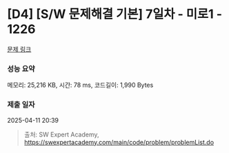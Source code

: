 # [D4] [S/W 문제해결 기본] 7일차 - 미로1 - 1226 

[문제 링크](https://swexpertacademy.com/main/code/problem/problemDetail.do?contestProbId=AV14vXUqAGMCFAYD) 

### 성능 요약

메모리: 25,216 KB, 시간: 78 ms, 코드길이: 1,990 Bytes

### 제출 일자

2025-04-11 20:39



> 출처: SW Expert Academy, https://swexpertacademy.com/main/code/problem/problemList.do